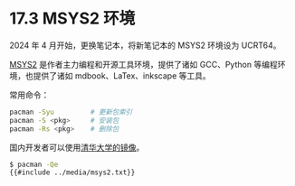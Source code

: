 # 17.3 MSYS2 环境

2024 年 4 月开始，更换笔记本，将新笔记本的 MSYS2 环境设为 UCRT64。

[MSYS2][1] 是作者主力编程和开源工具环境，提供了诸如 GCC、Python 等编程环境，也提供了诸如 mdbook、LaTex、inkscape
等工具。

常用命令：

```sh
pacman -Syu         # 更新包索引
pacman -S <pkg>     # 安装包
pacman -Rs <pkg>    # 删除包
```

国内开发者可以使用[清华大学的镜像][2]。

[1]: https://mirrors.tuna.tsinghua.edu.cn/msys2/distrib/x86_64/
[2]: https://mirrors.tuna.tsinghua.edu.cn/help/msys2/


```sh
$ pacman -Qe
{{#include ../media/msys2.txt}}
```